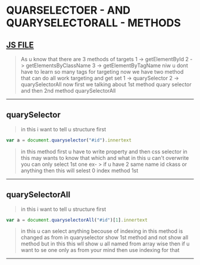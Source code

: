 # QUARSELECTOER - AND QUARYSELECTORALL - METHODS

[JS FILE](../JS/64-quaryselector-and-quaryselectorall-method.js)
---
> As u know that there are 3 methods of targets
1 -> getElementById
2 -> getElementsByClassName
3 -> getElementByTagName
niw u dont have to learn so many tags for targeting 
now we have two method that can do all work targeting and get set
1 -> quarySelector
2 -> quarySelectorAll
> now first we talking about 1st method quary selector
and
then 2nd method quarySelectorAll
---
## quarySelector
> in this i want to tell u structure first 
```javascript
var a = document.quaryselector("#id").innertext
```
> in this method first u have to write property and then css selector
in this may wants to know that which and what in this u can't overwrite you can only select 1st one ex- > if u have 2 same name id ckass or anything then this will selest 0 index method 1st
---
## quarySelectorAll
> in this i want to tell u structure first
```javascript
var a = document.quaryselectorAll("#id")[1].innertext
```
> in this u can select anything becouse of indexing in this method is changed as from in quaryselector show 1st method and not show all method but in this this wll show u all named from array wise then if u want to se one only as from your mind then use indexing for that
---
